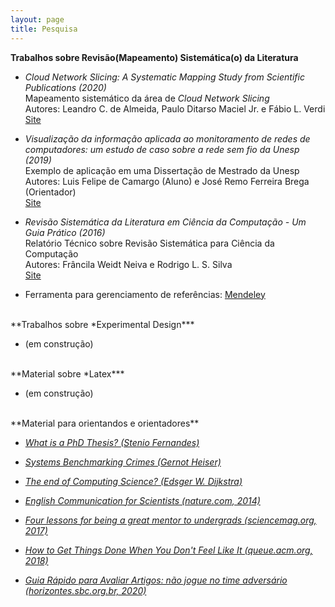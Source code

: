 ```yaml
---
layout: page
title: Pesquisa
---
```


<!---
<br/>
**Oportunidades**

* Proposta de projetos de pesquisa ou desenvolvimento tecnológico <br/>
  Prazo para manifestação de interesse: 05/07/2020 <br/>
  [Site](https://pdmjr.github.io/pesquisa/oportunidades)
-->

**Trabalhos sobre Revisão(Mapeamento) Sistemática(o) da Literatura**

* *Cloud Network Slicing: A Systematic Mapping Study from Scientific Publications (2020)* <br/>
  Mapeamento sistemático da área de *Cloud Network Slicing* <br/>
  Autores: Leandro C. de Almeida, Paulo Ditarso Maciel Jr. e Fábio L. Verdi <br/>
  [Site](https://arxiv.org/abs/2004.13675)

* *Visualização da informação aplicada ao monitoramento de redes de computadores: um estudo de caso sobre a rede sem fio da Unesp (2019)* <br/>
  Exemplo de aplicação em uma Dissertação de Mestrado da Unesp <br/>
  Autores: Luis Felipe de Camargo (Aluno) e José Remo Ferreira Brega (Orientador) <br/>
  [Site](https://repositorio.unesp.br/handle/11449/183374)
  
* *Revisão Sistemática da Literatura em Ciência da Computação -­ Um Guia Prático (2016)* <br/>
  Relatório Técnico sobre Revisão Sistemática para Ciência da Computação <br/>
  Autores: Frâncila Weidt Neiva e Rodrigo L. S. Silva <br/>
  [Site](https://bit.ly/2VvLu5Q)

* Ferramenta para gerenciamento de referências: [Mendeley](http://www.mendely.com)

<br/>
**Trabalhos sobre *Experimental Design***

* (em construção)

<br/>
**Material sobre *Latex***

* (em construção)

<br/>
**Material para orientandos e orientadores**

* *[What is a PhD Thesis? (Stenio Fernandes)](https://www.steniofernandes.com/miscellaneous/whatisaphdthesis)*

* *[Systems Benchmarking Crimes (Gernot Heiser)](https://www.cse.unsw.edu.au/~gernot/benchmarking-crimes.html)*

* *[The end of Computing Science? (Edsger W. Dijkstra)](https://www.cs.utexas.edu/users/EWD/transcriptions/EWD13xx/EWD1304.html)*

* *[English Communication for Scientists (nature.com, 2014)](https://www.nature.com/scitable/ebooks/english-communication-for-scientists-14053993/contents/)*

* *[Four lessons for being a great mentor to undergrads (sciencemag.org, 2017)](https://www.sciencemag.org/careers/2017/11/four-lessons-being-great-mentor-undergrads?fbclid=IwAR3sNN8d2tY6QaiwqrpRs9VPJonfeLzLS43MQeXemZ0esIyYnBPtvWOTOGk)*

* *[How to Get Things Done When You Don't Feel Like It (queue.acm.org, 2018)](https://queue.acm.org/detail.cfm?id=3280677)*

* *[Guia Rápido para Avaliar Artigos: não jogue no time adversário (horizontes.sbc.org.br, 2020)](http://horizontes.sbc.org.br/index.php/2021/01/guia-rapido-para-avaliar-artigos-nao-jogue-no-time-adversario/)*
